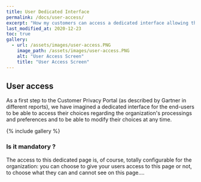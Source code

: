 ```yaml
---
title: User Dedicated Interface
permalink: /docs/user-access/
excerpt: "How my customers can access a dedicated interface allowing them to update their consents & preferences ?"
last_modified_at: 2020-12-23
toc: true
gallery:
  - url: /assets/images/user-access.PNG
    image_path: /assets/images/user-access.PNG
    alt: "User Access Screen"
    title: "User Access Screen"
---
```


## User access

As a first step to the Customer Privacy Portal (as described by Gartner in different reports), we have imagined a dedicated interface for the end-users to be able to access their choices regarding the organization's processings and preferences and to be able to modify their choices at any time. 

{% include gallery %}

### Is it mandatory ? 

The access to this dedicated page is, of course, totally configurable for the organization: you can choose to give your users access to this page or not, to choose what they can and cannot see on this page.... 



